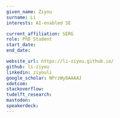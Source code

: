 ```yaml
---
given_name: Ziyou
surname: Li
interests: AI-enabled SE

current_affiliation: SERG
role: PhD Student
start_date:
end_date:

website_url: https://li-ziyou.github.io/
github: li-ziyou
linkedin: ziyouli
google_scholar: NPrzWy8AAAAJ
xdotcom:
stackoverflow:
tudelft_research:
mastodon:
speakerdeck:
---
```

